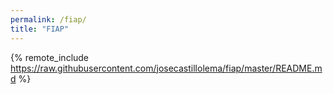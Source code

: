 ```yaml
---
permalink: /fiap/
title: "FIAP"
---
```


{% remote_include https://raw.githubusercontent.com/josecastillolema/fiap/master/README.md %}

